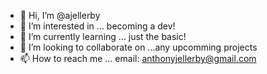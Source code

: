 - 👋 Hi, I’m @ajellerby
- 👀 I’m interested in ... becoming a dev!
- 🌱 I’m currently learning ... just the basic!
- 💞️ I’m looking to collaborate on ...any upcomming projects
- 📫 How to reach me ... email: anthonyjellerby@gmail.com

<!---
ajellerby/ajellerby is a ✨ special ✨ repository because its `README.md` (this file) appears on your GitHub profile.
You can click the Preview link to take a look at your changes.
--->
